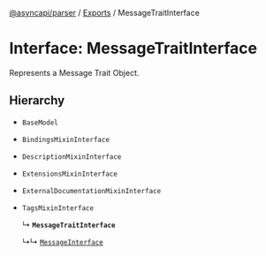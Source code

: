 [@asyncapi/parser](../README.md) / [Exports](../modules.md) / MessageTraitInterface

# Interface: MessageTraitInterface

Represents a Message Trait Object.

## Hierarchy

- `BaseModel`

- `BindingsMixinInterface`

- `DescriptionMixinInterface`

- `ExtensionsMixinInterface`

- `ExternalDocumentationMixinInterface`

- `TagsMixinInterface`

  ↳ **`MessageTraitInterface`**

  ↳↳ [`MessageInterface`](MessageInterface.md)
